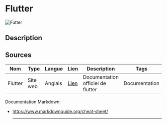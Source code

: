 
# Flutter

![Futter](https://codabee.com/wp-content/uploads/2019/05/flutter.png "Logo flutter")

## Description

## Sources

Nom       | Type     | Langue  | Lien | Description         | Tags     | Note
 -------- | -------- | --------| ---- | ------------------- | -------- | --- 
Flutter  | Site web | Anglais | [Lien](https://flutter.dev/) | Documentation officiel de flutter | Documentation | 5/5


Documentation Markdown:
- https://www.markdownguide.org/cheat-sheet/
  
  ---